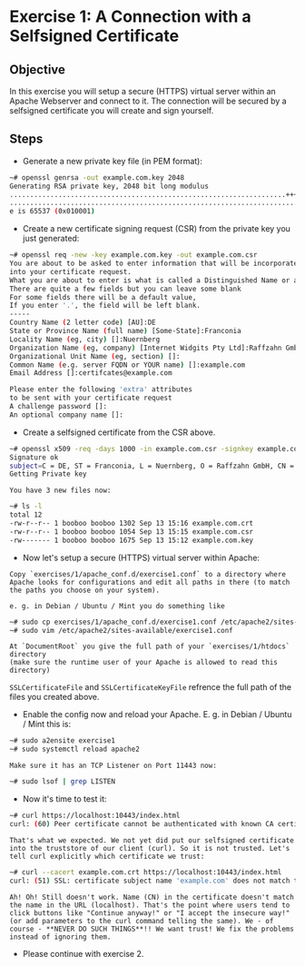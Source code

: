 # Exercise 1: A Connection with a Selfsigned Certificate

## Objective
In this exercise you will setup a secure (HTTPS) virtual server within an Apache Webserver and connect to it. The connection will be secured by a selfsigned certificate you will create and sign yourself.

## Steps

   * Generate a new private key file (in PEM format):

```Bash
~# openssl genrsa -out example.com.key 2048
Generating RSA private key, 2048 bit long modulus
....................................................................+++++
..............................................................................+++++
e is 65537 (0x010001)
```

   * Create a new certificate signing request (CSR) from the private key you just generated:

```Bash
~# openssl req -new -key example.com.key -out example.com.csr
You are about to be asked to enter information that will be incorporated
into your certificate request.
What you are about to enter is what is called a Distinguished Name or a DN.
There are quite a few fields but you can leave some blank
For some fields there will be a default value,
If you enter '.', the field will be left blank.
-----
Country Name (2 letter code) [AU]:DE
State or Province Name (full name) [Some-State]:Franconia
Locality Name (eg, city) []:Nuernberg
Organization Name (eg, company) [Internet Widgits Pty Ltd]:Raffzahn GmbH
Organizational Unit Name (eg, section) []:
Common Name (e.g. server FQDN or YOUR name) []:example.com
Email Address []:certifcates@example.com

Please enter the following 'extra' attributes
to be sent with your certificate request
A challenge password []:
An optional company name []:
```

   * Create a selfsigned certificate from the CSR above.

```Bash
~# openssl x509 -req -days 1000 -in example.com.csr -signkey example.com.key -out example.com.crt
Signature ok
subject=C = DE, ST = Franconia, L = Nuernberg, O = Raffzahn GmbH, CN = example.com, emailAddress = certifcates@example.com
Getting Private key
```

    You have 3 new files now:
```Bash
~# ls -l
total 12
-rw-r--r-- 1 booboo booboo 1302 Sep 13 15:16 example.com.crt
-rw-r--r-- 1 booboo booboo 1054 Sep 13 15:15 example.com.csr
-rw------- 1 booboo booboo 1675 Sep 13 15:12 example.com.key
```

   * Now let's setup a secure (HTTPS) virtual server within Apache:

    Copy `exercises/1/apache_conf.d/exercise1.conf` to a directory where Apache looks for configurations and edit all paths in there (to match the paths you choose on your system).

    e. g. in Debian / Ubuntu / Mint you do something like

```Bash
~# sudo cp exercises/1/apache_conf.d/exercise1.conf /etc/apache2/sites-available
~# sudo vim /etc/apache2/sites-available/exercise1.conf
```

    At `DocumentRoot` you give the full path of your `exercises/1/htdocs` directory
    (make sure the runtime user of your Apache is allowed to read this directory)
`SSLCertificateFile` and `SSLCertificateKeyFile` refrence the full path of the files you created above.

   * Enable the config now and reload your Apache. E. g. in Debian / Ubuntu / Mint this is:

```Bash
~# sudo a2ensite exercise1
~# sudo systemctl reload apache2
```

    Make sure it has an TCP Listener on Port 11443 now:

```Bash
~# sudo lsof | grep LISTEN
```

   * Now it's time to test it:

```Bash
~# curl https://localhost:10443/index.html
curl: (60) Peer certificate cannot be authenticated with known CA certificates
```

    That's what we expected. We not yet did put our selfsigned certificate into the truststore of our client (curl). So it is not trusted. Let's tell curl explicitly which certificate we trust:

```Bash
~# curl --cacert example.com.crt https://localhost:10443/index.html
curl: (51) SSL: certificate subject name 'example.com' does not match target host name 'localhost'
```

    Ah! Oh! Still doesn't work. Name (CN) in the certificate doesn't match the name in the URL (localhost). That's the point where users tend to click buttons like "Continue anyway!" or "I accept the insecure way!" (or add parameters to the curl command telling the same). We - of course - **NEVER DO SUCH THINGS**!! We want trust! We fix the problems instead of ignoring them.

   * Please continue with exercise 2.
